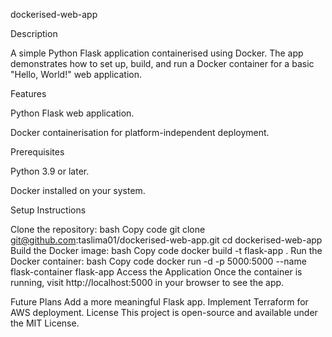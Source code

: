 dockerised-web-app

Description

A simple Python Flask application containerised using Docker. The app demonstrates how to set up, build, and run a Docker container for a basic "Hello, World!" web application.

Features

Python Flask web application.

Docker containerisation for platform-independent deployment.

Prerequisites

Python 3.9 or later.

Docker installed on your system.

Setup Instructions

Clone the repository:
bash
Copy code
git clone git@github.com:taslima01/dockerised-web-app.git
cd dockerised-web-app
Build the Docker image:
bash
Copy code
docker build -t flask-app .
Run the Docker container:
bash
Copy code
docker run -d -p 5000:5000 --name flask-container flask-app
Access the Application
Once the container is running, visit http://localhost:5000 in your browser to see the app.

Future Plans
Add a more meaningful Flask app.
Implement Terraform for AWS deployment.
License
This project is open-source and available under the MIT License.

